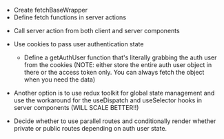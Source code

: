 - Create fetchBaseWrapper
- Define fetch functions in server actions
<!-- @see https://nextjs.org/docs/app/building-your-application/data-fetching/patterns#sequential-data-fetching -->
- Call server action from both client and server components
- Use cookies to pass user authentication state
  - Define a getAuthUser function that's literally grabbing the auth user from the cookies (NOTE: either store the entire auth user object in there or the access token only. You can always fetch the object when you need the data)
- Another option is to use redux toolkit for global state management and use the workaround for the useDispatch and useSelector hooks in server components (WILL SCALE BETTER!!)

- Decide whether to use parallel routes and conditionally render whether private or public routes depending on auth user state.
